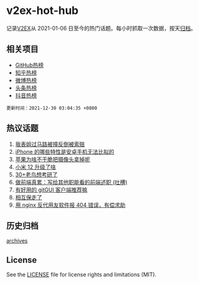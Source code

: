 # v2ex-hot-hub

 记录[V2EX](https://www.v2ex.com/)从 2021-01-06 日至今的热门话题。每小时抓取一次数据，按天[归档](archives)。
 
 ## 相关项目

- [GitHub热榜](https://github.com/snaildev/github-hot-hub)
- [知乎热榜](https://github.com/snaildev/zhihu-hot-hub)
- [微博热榜](https://github.com/snaildev/weibo-hot-hub)
- [头条热榜](https://github.com/snaildev/toutiao-hot-hub)
- [抖音热榜](https://github.com/snaildev/douyin-hot-hub)


 `更新时间：2021-12-30 03:04:35 +0800`

## 热议话题

1. [我表姐过马路被撞反倒被索赔](https://www.v2ex.com/t/825024)
1. [iPhone 的哪些特性是安卓手机无法比拟的](https://www.v2ex.com/t/825098)
1. [苹果为啥不干脆把摄像头拿掉呢](https://www.v2ex.com/t/825072)
1. [小米 12 升级了啥](https://www.v2ex.com/t/825025)
1. [30+老鸟想考研了](https://www.v2ex.com/t/825094)
1. [做前端真累：写给其他职能看的前端述职 (吐槽)](https://www.v2ex.com/t/825010)
1. [有好用的 gitGUI 客户端推荐嘛](https://www.v2ex.com/t/825106)
1. [相互保走了](https://www.v2ex.com/t/825012)
1. [用 nginx 反代用友软件报 404 错误，有偿求助](https://www.v2ex.com/t/825058)

## 历史归档

[archives](archives)

## License

See the [LICENSE](LICENSE) file for license rights and limitations (MIT).
